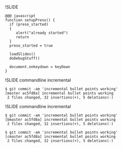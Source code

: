 !SLIDE

	@@@ javascript
	function setupPreso() {
	  if (preso_started)
	  {
	     alert("already started")
	     return
	  }
	  preso_started = true

	  loadSlides()
	  doDebugStuff()

	  document.onkeydown = keyDown
	}

!SLIDE commandline incremental

	$ git commit -am 'incremental bullet points working'
	[master ac5fd8a] incremental bullet points working
	 2 files changed, 32 insertions(+), 5 deletions(-)

!SLIDE commandline incremental

	$ git commit -am 'incremental bullet points working'
	[bmaster ac5fd8a] incremental bullet points working
	 2 files changed, 32 insertions(+), 5 deletions(-)
	
	$ git commit -am 'incremental bullet points working'
	[cmaster ac5fd8a] incremental bullet points working
	 2 files changed, 32 insertions(+), 5 deletions(-)

